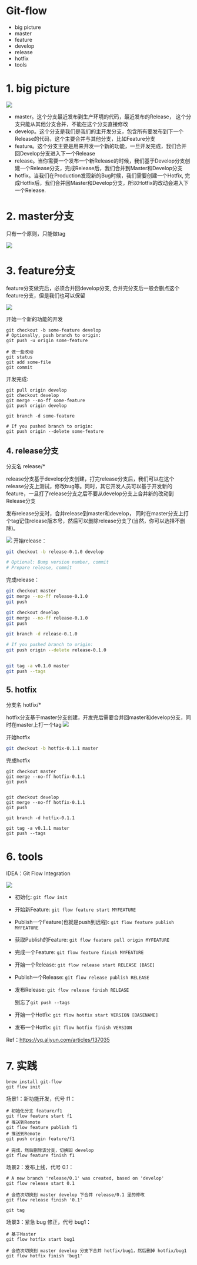 # Git-flow

* big picture
* master
* feature
* develop
* release
* hotfix
* tools

# 1. big picture

![](/assets/git-flow.png)

* master。这个分支最近发布到生产环境的代码，最近发布的Release， 这个分支只能从其他分支合并，不能在这个分支直接修改
* develop。这个分支是我们是我们的主开发分支，包含所有要发布到下一个Release的代码，这个主要合并与其他分支，比如Feature分支
* feature。这个分支主要是用来开发一个新的功能，一旦开发完成，我们合并回Develop分支进入下一个Release
* release。当你需要一个发布一个新Release的时候，我们基于Develop分支创建一个Release分支，完成Release后，我们合并到Master和Develop分支
* hotfix。当我们在Production发现新的Bug时候，我们需要创建一个Hotfix, 完成Hotfix后，我们合并回Master和Develop分支，所以Hotfix的改动会进入下一个Release.

# 2. master分支

只有一个原则，只能做tag

![](/assets/git-flow2.png)

# 3. feature分支

feature分支做完后，必须合并回develop分支, 合并完分支后一般会删点这个feature分支，但是我们也可以保留

![](/assets/git-flow3.png)

开始一个新的功能的开发
```git
git checkout -b some-feature develop
# Optionally, push branch to origin:
git push -u origin some-feature    

# 做一些改动    
git status
git add some-file
git commit    
```

开发完成:

```git
git pull origin develop
git checkout develop
git merge --no-ff some-feature
git push origin develop

git branch -d some-feature

# If you pushed branch to origin:
git push origin --delete some-feature    
```

## 4. release分支

分支名 release/*


release分支基于develop分支创建，打完release分支后，我们可以在这个release分支上测试，修改bug等。同时，其它开发人员可以基于开发新的feature，一旦打了release分支之后不要从develop分支上合并新的改动到Release分支

发布release分支时，合并release到master和develop， 同时在master分支上打个tag记住release版本号，然后可以删除release分支了(当然，你可以选择不删除)。

![](/assets/git-flow4.png)
开始release：
```sh
git checkout -b release-0.1.0 develop

# Optional: Bump version number, commit
# Prepare release, commit
```

完成release：
```sh
git checkout master
git merge --no-ff release-0.1.0
git push

git checkout develop
git merge --no-ff release-0.1.0
git push

git branch -d release-0.1.0

# If you pushed branch to origin:
git push origin --delete release-0.1.0   


git tag -a v0.1.0 master
git push --tags
```

## 5. hotfix

分支名 hotfix/*

hotfix分支基于master分支创建，开发完后需要合并回master和develop分支，同时在master上打一个tag
![](/assets/git-flow5.png)

开始hotfix
```sh
git checkout -b hotfix-0.1.1 master
```

完成hotfix
```
git checkout master
git merge --no-ff hotfix-0.1.1
git push


git checkout develop
git merge --no-ff hotfix-0.1.1
git push

git branch -d hotfix-0.1.1

git tag -a v0.1.1 master
git push --tags
```

# 6. tools

IDEA：Git Flow Integration

![](/assets/git-flow6.png)

* 初始化: `git flow init`
* 开始新Feature: `git flow feature start MYFEATURE`
* Publish一个Feature(也就是push到远程): `git flow feature publish MYFEATURE`
* 获取Publish的Feature: `git flow feature pull origin MYFEATURE`
* 完成一个Feature: `git flow feature finish MYFEATURE`

* 开始一个Release: `git flow release start RELEASE [BASE]`
* Publish一个Release: `git flow release publish RELEASE`
* 发布Release: `git flow release finish RELEASE`
  
  别忘了`git push --tags`
* 开始一个Hotfix: `git flow hotfix start VERSION [BASENAME]`
* 发布一个Hotfix: `git flow hotfix finish VERSION`

Ref：https://yq.aliyun.com/articles/137035

# 7. 实践

```
brew install git-flow
git flow init
```

场景1：新功能开发，代号 f1：

```
# 初始化分支 feature/f1
git flow feature start f1
# 推送到Remote
git flow feature publish f1
# 推送到Remote
git push origin feature/f1

# 完成，然后删除该分支，切换回 develop
git flow feature finish f1
```

场景2：发布上线，代号 0.1：
```
# A new branch 'release/0.1' was created, based on 'develop'
git flow release start 0.1

# 会依次切换到 master develop 下合并 release/0.1 里的修改
git flow release finish '0.1'

git tag
```

场景3：紧急 bug 修正，代号 bug1：

```
# 基于Master
git flow hotfix start bug1

# 会依次切换到 master develop 分支下合并 hotfix/bug1，然后删掉 hotfix/bug1
git flow hotfix finish 'bug1'
```